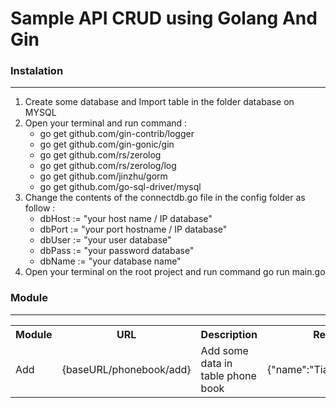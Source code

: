 <h1>Sample API CRUD using Golang And Gin</h1>

<h3>Instalation</h3>
<hr/>
<ol>
  <li>Create some database and Import table in the folder database on MYSQL</li>
  <li>
    Open your terminal and run command :
    <ul>
      <li>go get github.com/gin-contrib/logger</li>
      <li>go get github.com/gin-gonic/gin</li>
      <li>go get github.com/rs/zerolog</li>
      <li>go get github.com/rs/zerolog/log</li>
      <li>go get github.com/jinzhu/gorm</li>
      <li>go get github.com/go-sql-driver/mysql</li>
    </ul>
  </li>
  <li>
    Change the contents of the connectdb.go file in the config folder as follow :
    <ul>
      <li>dbHost := "your host name / IP database"</li>
      <li>dbPort := "your port hostname / IP database"</li>
      <li>dbUser := "your user database"</li>
      <li>dbPass := "your password database"</li>
      <li>dbName := "your database name"</li>
    </ul>
  </li>
  <li>Open your terminal on the root project and run command go run main.go</li>
</ol>


<h3>Module</h3>
<hr/>
<table style="width:100%;border:1px;">
  <tr>
    <th>Module</th>
    <th>URL</th>
    <th>Description</th>
    <th>Request Body</th>
  </tr>
  <tr>
    <td>Add</td>
    <td>{baseURL/phonebook/add}</td>
    <td>Add some data in table phone book</td>
    <td>{"name":"Tiar","phone":"12346"}</td>
  </tr>
</table>


